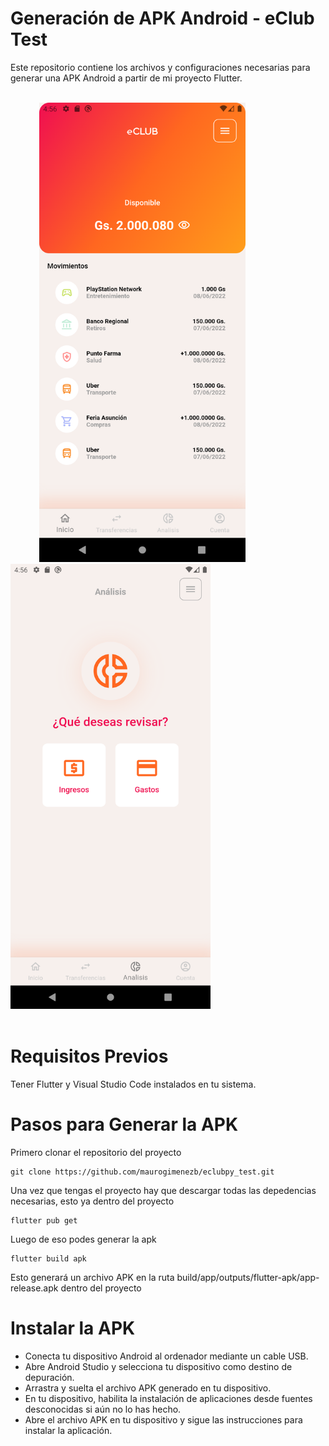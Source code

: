 # Generación de APK Android - eClub Test
Este repositorio contiene los archivos y configuraciones necesarias para generar una APK Android a partir de mi proyecto Flutter.

<br />
<div>
  &emsp;&emsp;&emsp;
  <img src="https://github.com/maurogimenezb/eclubpy_test/blob/main/images/Screenshot_1710305805.png" alt="Light theme" width="330">
  &emsp;&emsp;&emsp;&emsp;
  <img src="https://github.com/maurogimenezb/eclubpy_test/blob/main/images/Screenshot_1710305815.png" alt="Dark theme" width="320">  
</div>
<br />

# Requisitos Previos

Tener Flutter y Visual Studio Code instalados en tu sistema.

# Pasos para Generar la APK

Primero clonar el repositorio del proyecto 

```
git clone https://github.com/maurogimenezb/eclubpy_test.git
```

Una vez que tengas el proyecto hay que descargar todas las depedencias necesarias, esto ya dentro del proyecto

```
flutter pub get
```

Luego de eso podes generar la apk 

```
flutter build apk
```

Esto generará un archivo APK en la ruta build/app/outputs/flutter-apk/app-release.apk dentro del proyecto

# Instalar la APK

- Conecta tu dispositivo Android al ordenador mediante un cable USB.
- Abre Android Studio y selecciona tu dispositivo como destino de depuración.
- Arrastra y suelta el archivo APK generado en tu dispositivo.
- En tu dispositivo, habilita la instalación de aplicaciones desde fuentes desconocidas si aún no lo has hecho.
- Abre el archivo APK en tu dispositivo y sigue las instrucciones para instalar la aplicación.